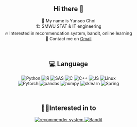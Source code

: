 
 <div align="center">

## Hi there 👋

👋 My name is Yunseo Choi<br>
🏗️ SMWU STAT & IT engineering<br>
🔥 Interested in recommendation system, bandit, online learning <br>
📨 Contact me on [Gmail](mailto:chldbstj00@sookmyung.ac.kr) <br>
</div>
<br>
 <div align="center">
 
## 💻  Language

<p align="center">
  <a target="_blank">
    <img alt="Python" src="https://img.shields.io/badge/Python-3776AB?style=for-the-badge&logo=python&logoColor=white">
  </a>
  
  <a target="_blank">
    <img alt="R" src="https://img.shields.io/badge/R-198CE7?style=for-the-badge&logo=R&logoColor=blue">
  </a>
  
  <a target="_blank">
    <img alt="SAS" src="https://img.shields.io/badge/SAS-0072C6?style=for-the-badge&logo=SAS&logoColor=blue">
  </a>
  
  <a target="_blank">
    <img alt="C" src="https://img.shields.io/badge/c-%2300599C.svg?style=for-the-badge&logo=c&logoColor=white">
  </a>
  
  <a target="_blank">
        <img alt="C++" src="https://img.shields.io/badge/c++-%2300599C.svg?style=for-the-badge&logo=c%2B%2B&logoColor=white">
  </a>
  
  <a target="_blank">
        <img alt="JS" src="https://img.shields.io/badge/JAVA-0073CE?style=for-the-badge&logo=JAVA&logoColor=black">
  </a>
  
  <a target="_blank">
        <img alt="Linux" src="https://img.shields.io/badge/Linux-FCC624?style=for-the-badge&logo=linux&logoColor=black">
  </a>
  
  <br>
  
  <a target="_blank">
    <img alt="Pytorch" src="https://img.shields.io/badge/PyTorch-EE4C2C?style=for-the-badge&logo=pytorch&logoColor=white">
  </a>
  
  <a target="_blank">
    <img alt="pandas" src="https://img.shields.io/badge/pandas-%23150458.svg?style=for-the-badge&logo=pandas&logoColor=white">
  </a>
  
  <a target="_blank">
    <img alt="numpy" src="https://img.shields.io/badge/numpy-%23013243.svg?style=for-the-badge&logo=numpy&logoColor=white">
  </a>
  
  <a target="_blank">
    <img alt="sklearn" src="https://img.shields.io/badge/scikit--learn-%23F7931E.svg?style=for-the-badge&logo=scikit-learn&logoColor=white">
  </a>
  
  <a target="_blank">
    <img alt="Spring" src="https://img.shields.io/badge/Spring-6DB33F?style=for-the-badge&logo=spring&logoColor=white">
  </a>

</p>

</div><br>

<div align='center'>

## 👨‍💻Interested in to

<p align="center">
    <a href="https://reactjs.org/" target="_blank">
        <img alt="recommender system" src="https://img.shields.io/badge/Recommender System-F7DF1E?style=for-the-badge&logo=Recommender System&logoColor=black">
    </a>
    <a href="https://www.djangoproject.com/">
        <img alt="Bandit" src="https://img.shields.io/badge/Multi Armed Bandit-AFE1AF?style=for-the-badge&logo=Bandit&logoColor=white">
    </a>
</p>

</div><br>

<div align='center'>

<!-- ## Projects
<p>
<a href="https://github.com/orange-fritters/fastMRI">
  <img align="center" src="https://github-readme-stats.anuraghazra1.vercel.app/api/pin/?username=orange-fritters&repo=fastMRI&theme=light" width="200" height="100" />
</a>  
<a href="https://github.com//orange-fritters/PlanetA">
  <img align="center" src="https://github-readme-stats.anuraghazra1.vercel.app/api/pin/?username=orange-fritters&repo=PlanetA&theme=light"width="200" height="100" />
</a>
<a href="https://github.com//orange-fritters/fastMRI">
  <img align="center" src="https://github-readme-stats.anuraghazra1.vercel.app/api/pin/?username=orange-fritters&repo=urban-design&theme=light" width="200" height="100"/>
</a>  
</p>

</div><br><br> —>







- Skills Set
R, python, sas, C, C++, java, spring boot, mysql

- 관심 분야
추천, 이미지, bandit, online learning


[![Hits](https://hits.seeyoufarm.com/api/count/incr/badge.svg?url=https%3A%2F%2Fgithub.com%2FYunSeo00&count_bg=%233D83C8&title_bg=%23555555&icon=&icon_color=%23E7E7E7&title=hits&edge_flat=false)](https://hits.seeyoufarm.com)
 
